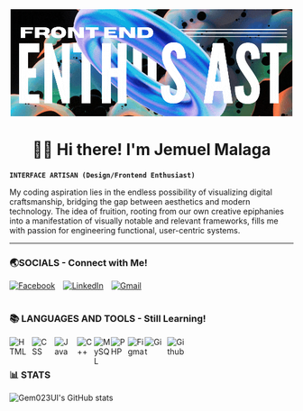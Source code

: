 <div align="center" style="width:100%; height:auto; object-fit:cover; max-width:100%; display:block;">
  <img src="https://github.com/Gem023UI/Gem023UI/blob/main/Untitled design.gif" alt="Custom Masthead">
</div>

<h1 align="center">🙋‍♂️ Hi there! I'm Jemuel Malaga</h1>

**`INTERFACE ARTISAN (Design/Frontend Enthusiast)`**

My coding aspiration lies in the endless possibility of visualizing digital craftsmanship, bridging the gap between aesthetics and modern technology. The idea of fruition, rooting from our own creative epiphanies into a manifestation of visually notable and relevant frameworks, fills me with passion for engineering functional, user-centric systems.

---

### 🌏SOCIALS - Connect with Me!

<p align="left">
  <a href="https://www.facebook.com/jemuel.malaga.023/" >
    <img width="30px" style="padding-right:10px" alt="Facebook" src="https://cdn.jsdelivr.net/gh/devicons/devicon@latest/icons/facebook/facebook-original.svg"></a>
  <a href="https://www.linkedin.com/in/jemuel-malaga-870740287/">
    <img width="30px" style="padding-right:10px" alt="LinkedIn" src="https://cdn.jsdelivr.net/gh/devicons/devicon@latest/icons/linkedin/linkedin-original.svg"></a>
  <a href=""malagajemuel@gmail.com">
    <img width="30px" style="padding-right:10px" alt="Gmail" src="https://cdn.jsdelivr.net/gh/devicons/devicon@latest/icons/google/google-original.svg"></a>
</p>

#

### 📚 LANGUAGES AND TOOLS - Still Learning!

<img align="left" alt="HTML" width="30px" style="padding-right:10px;" src="https://cdn.jsdelivr.net/gh/devicons/devicon/icons/html5/html5-plain.svg" />
<img align="left" alt="CSS" width="30px" style="padding-right:10px;" src="https://cdn.jsdelivr.net/gh/devicons/devicon/icons/css3/css3-plain.svg" />
<img align="left" alt="Java" width="30px" style="padding-right:10px;" src="https://cdn.jsdelivr.net/gh/devicons/devicon/icons/java/java-original.svg" />
<img align="left" alt="C++" width="30px" style"padding-right:10px;" src="https://cdn.jsdelivr.net/gh/devicons/devicon@latest/icons/cplusplus/cplusplus-original.svg" />
<img align="left" alt="MySQL" width="30px" style"padding-right:10px;" src="https://cdn.jsdelivr.net/gh/devicons/devicon@latest/icons/mysql/mysql-original-wordmark.svg" />
<img align="left" alt="PHP" width="30px" style"padding-right:10px;" src="https://cdn.jsdelivr.net/gh/devicons/devicon@latest/icons/php/php-original.svg" />
<img align="left" alt="Figma" width="30px" style"padding-right:10px;" src="https://cdn.jsdelivr.net/gh/devicons/devicon@latest/icons/figma/figma-original.svg" />
<img align="left" alt="Git" width="30px" style="padding-right:10px;" src="https://cdn.jsdelivr.net/gh/devicons/devicon@latest/icons/git/git-original.svg" />
<img align="left" alt="Github" width="30px" style="padding-right:10px;" src="https://cdn.jsdelivr.net/gh/devicons/devicon@latest/icons/github/github-original.svg" />
<br />

#

### 📊 STATS

![Gem023UI's GitHub stats](https://github-readme-stats.vercel.app/api?username=Gem023UI&show_icons=true&theme=algolia)
